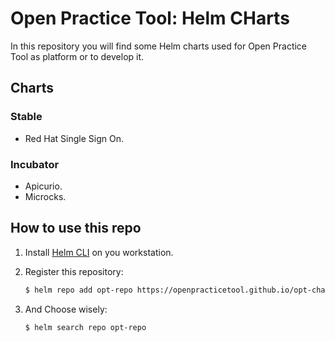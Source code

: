 # Open Practice Tool: Helm CHarts

In this repository you will find some Helm charts used for Open Practice Tool as platform or to develop it.

## Charts

### Stable

* Red Hat Single Sign On.

### Incubator

* Apicurio.
* Microcks.

## How to use this repo

1. Install [Helm CLI](https://helm.sh/docs/intro/install/) on you workstation.

2. Register this repository:

   ```bash
   $ helm repo add opt-repo https://openpracticetool.github.io/opt-charts/
   ```

3. And Choose wisely:

   ```bash
   $ helm search repo opt-repo
   ```
